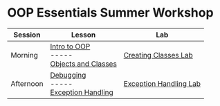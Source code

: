 # OOP Essentials Summer Workshop

| Session |	Lesson | Lab | 
| --- | --- | --- |
| Morning |	[Intro to OOP](/intro-oop-lesson/)<br>-----<br>[Objects and Classes](/objects-and-classes-lesson/) | [Creating Classes Lab](/creating-classes-lab/) |
| Afternoon |	[Debugging](/debugging-lesson/)<br>-----<br>[Exception Handling](/exception-handling-lesson/) | [Exception Handling Lab](/exception-handling-lab/) |
